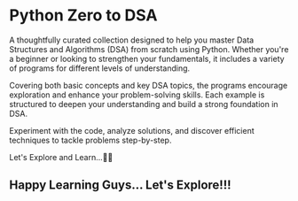 # Python Zero to DSA

A thoughtfully curated collection designed to help you master Data Structures and Algorithms (DSA) from scratch using Python. Whether you're a beginner or looking to strengthen your fundamentals, it includes a variety of programs for different levels of understanding. 


Covering both basic concepts and key DSA topics, the programs encourage exploration and enhance your problem-solving skills. Each example is structured to deepen your understanding and build a strong foundation in DSA.

Experiment with the code, analyze solutions, and discover efficient techniques to tackle problems step-by-step.
 
Let's Explore and Learn...✌🏻




## Happy Learning Guys... Let's Explore!!! 

